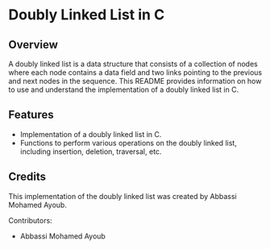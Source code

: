 # Doubly Linked List in C

## Overview

A doubly linked list is a data structure that consists of a collection of nodes where each node contains a data field and two links pointing to the previous and next nodes in the sequence. This README provides information on how to use and understand the implementation of a doubly linked list in C.

## Features

- Implementation of a doubly linked list in C.
- Functions to perform various operations on the doubly linked list, including insertion, deletion, traversal, etc.
## Credits

This implementation of the doubly linked list was created by Abbassi Mohamed Ayoub.

Contributors:
- Abbassi Mohamed Ayoub

